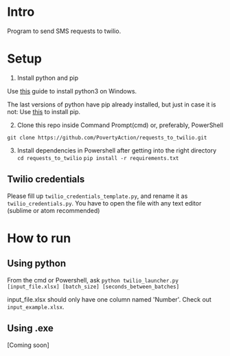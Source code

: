 # Intro

Program to send SMS requests to twilio.

# Setup

1. Install python and pip

Use [this](https://phoenixnap.com/kb/how-to-install-python-3-windows) guide to install python3 on Windows. 

The last versions of python have pip already installed, but just in case it is not: Use [this](https://www.liquidweb.com/kb/install-pip-windows/) to install pip. 

2. Clone this repo inside Command Prompt(cmd) or, preferably, PowerShell

`git clone https://github.com/PovertyAction/requests_to_twilio.git`

3. Install dependencies in Powershell after getting into the right directory
`cd requests_to_twilio`
`pip install -r requirements.txt`

## Twilio credentials

Please fill up `twilio_credentials_template.py`, and rename it as `twilio_credentials.py`. You have to open the file with any text editor (sublime or atom recommended)

# How to run

## Using python
From the cmd or Powershell, ask
`python twilio_launcher.py [input_file.xlsx] [batch_size] [seconds_between_batches]`

input_file.xlsx should only have one column named 'Number'. Check out `input_example.xlsx`.

## Using .exe

[Coming soon]
